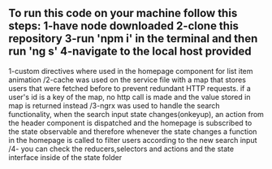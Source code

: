 To run this code on your machine follow this steps:
1-have node downloaded
2-clone this repository
3-run 'npm i' in the terminal and then run 'ng s'
4-navigate to the local host provided
---------------------------------------------------------------------
1-custom directives where used in the homepage component for list item animation
/2-cache was used on the service file with a map that stores users that were fetched before to prevent redundant HTTP requests. if a user's id is a key of the map, no http call is made and the value stored in map is returned instead
/3-ngrx was used to handle the search functionality, when the search input state changes(onkeyup), an action from the header component is dispatched and the homepage is subscribed to the state observable and therefore whenever the state changes a function in the homepage is called to filter users according to the new search input
/4- you can check the reducers,selectors and actions and the state interface inside of the state folder